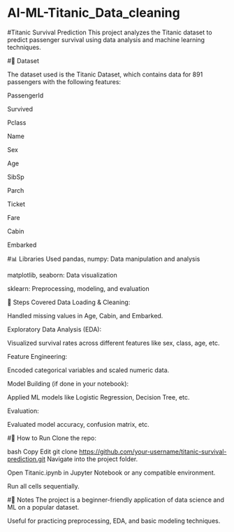 # AI-ML-Titanic_Data_cleaning
#Titanic Survival Prediction
This project analyzes the Titanic dataset to predict passenger survival using data analysis and machine learning techniques.

#📂 Dataset

The dataset used is the Titanic Dataset, which contains data for 891 passengers with the following features:

PassengerId

Survived

Pclass

Name

Sex

Age

SibSp

Parch

Ticket

Fare

Cabin

Embarked

#📊 Libraries Used
pandas, numpy: Data manipulation and analysis

matplotlib, seaborn: Data visualization

sklearn: Preprocessing, modeling, and evaluation


🚀 Steps Covered
Data Loading & Cleaning:

Handled missing values in Age, Cabin, and Embarked.

Exploratory Data Analysis (EDA):

Visualized survival rates across different features like sex, class, age, etc.

Feature Engineering:

Encoded categorical variables and scaled numeric data.

Model Building (if done in your notebook):

Applied ML models like Logistic Regression, Decision Tree, etc.

Evaluation:

Evaluated model accuracy, confusion matrix, etc.

#📁 How to Run
Clone the repo:

bash
Copy
Edit
git clone https://github.com/your-username/titanic-survival-prediction.git
Navigate into the project folder.

Open Titanic.ipynb in Jupyter Notebook or any compatible environment.

Run all cells sequentially.

#📌 Notes
The project is a beginner-friendly application of data science and ML on a popular dataset.

Useful for practicing preprocessing, EDA, and basic modeling techniques.

